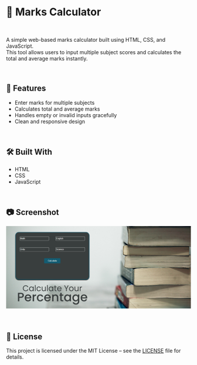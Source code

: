 # 🧮 Marks Calculator

<br>

A simple web-based marks calculator built using HTML, CSS, and JavaScript.  
This tool allows users to input multiple subject scores and calculates the total and average marks instantly.

<br>

## 🚀 Features

- Enter marks for multiple subjects
- Calculates total and average marks
- Handles empty or invalid inputs gracefully
- Clean and responsive design

<br>

## 🛠️ Built With

- HTML
- CSS
- JavaScript

<br>

## 📷 Screenshot

![App Screenshot](screenshot.png)

<br>

## 📄 License

This project is licensed under the MIT License – see the [LICENSE](LICENSE) file for details.
